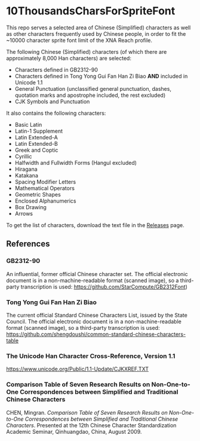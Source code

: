 # 10ThousandsCharsForSpriteFont

This repo serves a selected area of Chinese (Simplified) characters as well as other characters frequently used by Chinese people, in order to fit the ~10000 character sprite font limit of the XNA Reach profile.

The following Chinese (Simplified) characters (of which there are approximately 8,000 Han characters) are selected:
- Characters defined in GB2312-90
- Characters defined in Tong Yong Gui Fan Han Zi Biao **AND** included in Unicode 1.1
- General Punctuation (unclassified general punctuation, dashes, quotation marks and apostrophe included, the rest excluded)
- CJK Symbols and Punctuation

It also contains the following characters:
- Basic Latin
- Latin-1 Supplement
- Latin Extended-A
- Latin Extended-B
- Greek and Coptic
- Cyrillic
- Halfwidth and Fullwidth Forms (Hangul excluded)
- Hiragana
- Katakana
- Spacing Modifier Letters
- Mathematical Operators
- Geometric Shapes
- Enclosed Alphanumerics
- Box Drawing
- Arrows

To get the list of characters, download the text file in the [Releases](https://github.com/SadPencil/10ThousandsCharsForSpriteFont/releases) page.

## References

### GB2312-90

An influential, former official Chinese character set. The official electronic document is in a non-machine-readable format (scanned image), so a third-party transcription is used: https://github.com/StarCompute/GB2312Font)

### Tong Yong Gui Fan Han Zi Biao

The current official Standard Chinese Characters List, issued by the State Council. The official electronic document is in a non-machine-readable format (scanned image), so a third-party transcription is used: https://github.com/shengdoushi/common-standard-chinese-characters-table

### The Unicode Han Character Cross-Reference, Version 1.1

https://www.unicode.org/Public/1.1-Update/CJKXREF.TXT

### Comparison Table of Seven Research Results on Non-One-to-One Correspondences between Simplified and Traditional Chinese Characters

CHEN, Mingran. *Comparison Table of Seven Research Results on Non-One-to-One Correspondences between Simplified and Traditional Chinese Characters*. Presented at the 12th Chinese Character Standardization Academic Seminar, Qinhuangdao, China, August 2009.